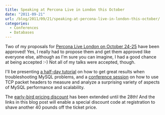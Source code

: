 ```yaml
---
title: Speaking at Percona Live in London this October
date: "2011-09-21"
url: /blog/2011/09/21/speaking-at-percona-live-in-london-this-october/
categories:
  - Conferences
  - Databases
---
```

Two of my proposals for [Percona Live London on October 24-25][1] have been approved! Yes, I really had to propose them and get them approved like everyone else, although as I'm sure you can imagine, I had a good chance at being accepted :-) Not all of my talks were accepted, though.

I'll be presenting [a half-day tutorial][2] on how to get great results when troubleshooting MySQL problems, and a [conference session][3] on how to use TCP packet headers to measure and analyze a surprising variety of aspects of MySQL performance and scalability.

The [early-bird pricing discount][1] has been extended until the 28th! And the links in this blog post will enable a special discount code at registration to shave another 40 pounds off the ticket price.

 [1]: http://www.percona.com/live/london-2011/?discount=come-c-talk
 [2]: http://www.percona.com/live/london-2011/tutorial/expert-troubleshooting/?discount=come-c-talk
 [3]: http://www.percona.com/live/london-2011/session/measuring-scalability-and-performance-with-tcp/?discount=come-c-talk
